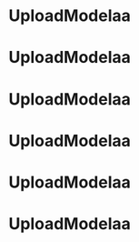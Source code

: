 # UploadModelaa


# UploadModelaa

# UploadModelaa

# UploadModelaa

# UploadModelaa

# UploadModelaa

